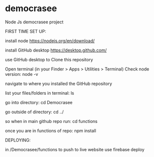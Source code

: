 # democrasee
Node Js democrasee project



FIRST TIME SET UP:

install node
https://nodejs.org/en/download/

install GitHub desktop
https://desktop.github.com/

use GitHub desktop to Clone this repository

Open terminal (in your Finder > Apps > Utilities > Terminal)
Check node version:
node -v

navigate to where you installed the GitHub repository

list your files/folders in terminal:
ls

go into directory:
cd Democrasee

go outside of directory:
cd ../

so when in main github repo run:
cd functions

once you are in functions of repo:
npm install



DEPLOYING:

in /Democrasee/functions to push to live website use
firebase deploy





